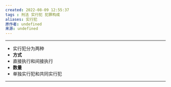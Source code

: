 ```yaml
---
created: 2022-08-09 12:55:37
tags : 刑法 实行犯 犯罪构成
aliases: 实行犯
原作者: undefined
来源: undefined
---
```

---
* 实行犯分为两种
* **方式**
* 直接执行和间接执行
* **数量**
* 单独实行犯和共同实行犯

---

